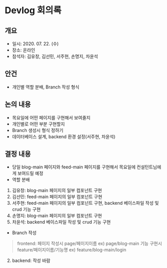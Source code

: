 # Devlog 회의록

## 개요
- 일시: 2020. 07. 22. (수)
- 장소: 온라인
- 참석자: 김유창, 김선민, 서주현, 손명지, 차윤석

## 안건
- 개인별 역할 분배, Branch 작성 형식

## 논의 내용
- 목요일에 어떤 페이지를 구현해서 보여줄지
- 개인별로 어떤 부분 구현할지
- Branch 생성시 형식 정하기
- 데이터베이스 설계, backend 환경 설정(서주현, 차윤석)

## 결정 내용
- 당일 blog-main 페이지와 feed-main 페이지를 구현해서 목요일에 컨설턴트님에게 보여드릴 예정
- 역할 분배
1. 김유창: blog-main 페이지의 일부 컴포넌트 구현
2. 김선민: feed-main 페이지의 일부 컴포넌트 구현
3. 서주현: feed-main 페이지의 일부 컴포넌트 구현, backend 베이스파일 작성 및 crud 기능 구현
4. 손명지: blog-main 페이지의 일부 컴포넌트 구현
5. 차윤석: backend 베이스파일 작성 및 crud 기능 구현
- Branch 작성
> frontend: 페이지 작성시 page/페이지이름 ex) page/blog-main
> 기능 구현시 feature/페이지이름/기능명 ex) feature/blog-main/login
2. backend: 작성 바람